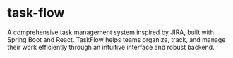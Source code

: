 # task-flow
A comprehensive task management system inspired by JIRA, built with Spring Boot and React. TaskFlow helps teams organize, track, and manage their work efficiently through an intuitive interface and robust backend.
